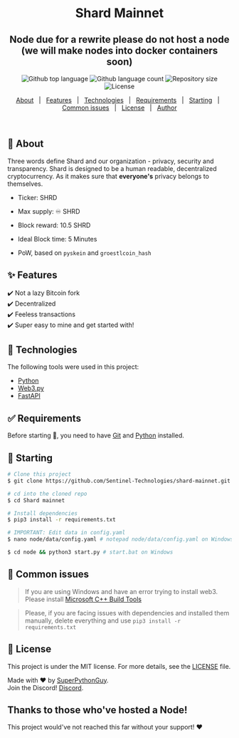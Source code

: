 </div>
<h1 align="center">Shard Mainnet</h1>
<h2 align="center">Node due for a rewrite please do not host a node (we will make nodes into docker containers soon)</h2>

<p align="center">
  <img alt="Github top language" src="https://img.shields.io/github/languages/top/superpythonguy/shard-mainnet?color=56BEB8">

  <img alt="Github language count" src="https://img.shields.io/github/languages/count/superpythonguy/shard-mainnet?color=56BEB8">

  <img alt="Repository size" src="https://img.shields.io/github/repo-size/superpythonguy/shard-mainnet?color=56BEB8">

  <img alt="License" src="https://img.shields.io/github/license/superpythonguy/shard-mainnet?color=56BEB8">


  <!-- <img alt="Github issues" src="https://img.shields.io/github/issues/superpythonguy/shard-mainnet?color=56BEB8" /> -->

  <!-- <img alt="Github forks" src="https://img.shields.io/github/forks/superpythonguy/shard-mainnet?color=56BEB8" /> -->

  <!-- <img alt="Github stars" src="https://img.shields.io/github/stars/superpythonguy/shard-mainnet?color=56BEB8" /> -->
</p>

<!-- Status -->

<!-- <h4 align="center">
	🚧  Shard Mainnet 🚀 Under construction...  🚧
</h4>

<hr> -->

<p align="center">
  <a href="#dart-about">About</a> &#xa0; | &#xa0;
  <a href="#sparkles-features">Features</a> &#xa0; | &#xa0;
  <a href="#rocket-technologies">Technologies</a> &#xa0; | &#xa0;
  <a href="#white_check_mark-requirements">Requirements</a> &#xa0; | &#xa0;
  <a href="#checkered_flag-starting">Starting</a> &#xa0; | &#xa0;
  <a href="#no_entry_sign-common-issues">Common issues</a> &#xa0; | &#xa0;
  <a href="#memo-license">License</a> &#xa0; | &#xa0;
  <a href="https://github.com/superpythonguy">Author</a>
</p>

<br> 

## :dart: About ##

Three words define Shard and our organization - privacy, security and transparency.
Shard is designed to be a human readable, decentralized cryptocurrency. As it makes
sure that **everyone's** privacy belongs to themselves.


* Ticker: SHRD

* Max supply: ♾ SHRD

* Block reward: 10.5 SHRD

* Ideal Block time: 5 Minutes

* PoW, based on ``pyskein`` and ``groestlcoin_hash``


## :sparkles: Features ##

:heavy_check_mark: Not a lazy Bitcoin fork<br/>
:heavy_check_mark: Decentralized<br/>
:heavy_check_mark: Feeless transactions<br/>
:heavy_check_mark: Super easy to mine and get started with!<br/>

## :rocket: Technologies ##

The following tools were used in this project:

- [Python](https://python.org/)
- [Web3.py](https://web3py.readthedocs.io/en/v5/)
- [FastAPI](https://fastapi.tiangolo.com/)

## :white_check_mark: Requirements ##

Before starting :checkered_flag:, you need to have [Git](https://git-scm.com) and [Python](https://python.org) installed.

## :checkered_flag: Starting ##

```bash
# Clone this project
$ git clone https://github.com/Sentinel-Technologies/shard-mainnet.git

# cd into the cloned repo
$ cd Shard mainnet

# Install dependencies
$ pip3 install -r requirements.txt

# IMPORTANT: Edit data in config.yaml
$ nano node/data/config.yaml # notepad node/data/config.yaml on Windows

$ cd node && python3 start.py #	start.bat on Windows
```

## :no_entry_sign: Common issues ##
> If you are using Windows and have an error trying to install web3. Please install [Microsoft C++ Build Tools](https://visualstudio.microsoft.com/visual-cpp-build-tools/)

> Please, if you are facing issues with dependencies and installed them manually, delete everything and use ``pip3 install -r requirements.txt``


## :memo: License ##

This project is under the MIT license. For more details, see the [LICENSE](LICENSE.md) file.


Made with :heart: by [SuperPythonGuy](https://github.com/superpythonguy).<br/>
Join the Discord! [Discord](https://discord.gg/WgyBP5fM2R).

## Thanks to those who've hosted a Node! ##
This project would've not reached this far without your support! :heart:
